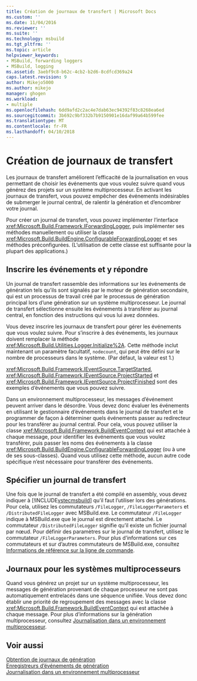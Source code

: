```yaml
---
title: Création de journaux de transfert | Microsoft Docs
ms.custom: ''
ms.date: 11/04/2016
ms.reviewer: ''
ms.suite: ''
ms.technology: msbuild
ms.tgt_pltfrm: ''
ms.topic: article
helpviewer_keywords:
- MSBuild, forwarding loggers
- MSBuild, logging
ms.assetid: 3aebf9c8-b62c-4cb2-b2d6-8cdfcd369a24
caps.latest.revision: 9
author: Mikejo5000
ms.author: mikejo
manager: ghogen
ms.workload:
- multiple
ms.openlocfilehash: 6dd9afd2c2ac4e7dab63ec94392f83c8268ea6ed
ms.sourcegitcommit: 3b692c9bf332b7b9150901e16daf99a64b599fee
ms.translationtype: MT
ms.contentlocale: fr-FR
ms.lasthandoff: 04/10/2018
---
```

# <a name="creating-forwarding-loggers"></a>Création de journaux de transfert
Les journaux de transfert améliorent l’efficacité de la journalisation en vous permettant de choisir les événements que vous voulez suivre quand vous générez des projets sur un système multiprocesseur. En activant les journaux de transfert, vous pouvez empêcher des événements indésirables de submerger le journal central, de ralentir la génération et d’encombrer votre journal.  
  
 Pour créer un journal de transfert, vous pouvez implémenter l’interface <xref:Microsoft.Build.Framework.IForwardingLogger>, puis implémenter ses méthodes manuellement ou utiliser la classe <xref:Microsoft.Build.BuildEngine.ConfigurableForwardingLogger> et ses méthodes préconfigurées. (L’utilisation de cette classe est suffisante pour la plupart des applications.)  
  
## <a name="register-events-and-respond-to-them"></a>Inscrire les événements et y répondre  
 Un journal de transfert rassemble des informations sur les événements de génération tels qu’ils sont signalés par le moteur de génération secondaire, qui est un processus de travail créé par le processus de génération principal lors d’une génération sur un système multiprocesseur. Le journal de transfert sélectionne ensuite les événements à transférer au journal central, en fonction des instructions qui vous lui avez données.  
  
 Vous devez inscrire les journaux de transfert pour gérer les événements que vous voulez suivre. Pour s’inscrire à des événements, les journaux doivent remplacer la méthode <xref:Microsoft.Build.Utilities.Logger.Initialize%2A>. Cette méthode inclut maintenant un paramètre facultatif, `nodecount`, qui peut être défini sur le nombre de processeurs dans le système. (Par défaut, la valeur est 1.)  
  
 <xref:Microsoft.Build.Framework.IEventSource.TargetStarted>, <xref:Microsoft.Build.Framework.IEventSource.ProjectStarted> et <xref:Microsoft.Build.Framework.IEventSource.ProjectFinished> sont des exemples d’événements que vous pouvez suivre.  
  
 Dans un environnement multiprocesseur, les messages d’événement peuvent arriver dans le désordre. Vous devez donc évaluer les événements en utilisant le gestionnaire d’événements dans le journal de transfert et le programmer de façon à déterminer quels événements passer au redirecteur pour les transférer au journal central. Pour cela, vous pouvez utiliser la classe <xref:Microsoft.Build.Framework.BuildEventContext> qui est attachée à chaque message, pour identifier les événements que vous voulez transférer, puis passer les noms des événements à la classe <xref:Microsoft.Build.BuildEngine.ConfigurableForwardingLogger> (ou à une de ses sous-classes). Quand vous utilisez cette méthode, aucun autre code spécifique n’est nécessaire pour transférer des événements.  
  
## <a name="specify-a-forwarding-logger"></a>Spécifier un journal de transfert  
 Une fois que le journal de transfert a été compilé en assembly, vous devez indiquer à [!INCLUDE[vstecmsbuild](../extensibility/internals/includes/vstecmsbuild_md.md)] qu’il faut l’utiliser lors des générations. Pour cela, utilisez les commutateurs `/FileLogger`, `/FileLoggerParameters` et `/DistributedFileLogger` avec MSBuild.exe. Le commutateur `/FileLogger` indique à MSBuild.exe que le journal est directement attaché. Le commutateur `/DistributedFileLogger` signifie qu’il existe un fichier journal par nœud. Pour définir des paramètres sur le journal de transfert, utilisez le commutateur `/FileLoggerParameters`. Pour plus d’informations sur ces commutateurs et sur d’autres commutateurs de MSBuild.exe, consultez [Informations de référence sur la ligne de commande](../msbuild/msbuild-command-line-reference.md).  
  
## <a name="multi-processor-aware-loggers"></a>Journaux pour les systèmes multiprocesseurs  
 Quand vous générez un projet sur un système multiprocesseur, les messages de génération provenant de chaque processeur ne sont pas automatiquement entrelacés dans une séquence unifiée. Vous devez donc établir une priorité de regroupement des messages avec la classe <xref:Microsoft.Build.Framework.BuildEventContext> qui est attachée à chaque message. Pour plus d’informations sur la génération multiprocesseur, consultez [Journalisation dans un environnement multiprocesseur](../msbuild/logging-in-a-multi-processor-environment.md).  
  
## <a name="see-also"></a>Voir aussi  
 [Obtention de journaux de génération](../msbuild/obtaining-build-logs-with-msbuild.md)   
 [Enregistreurs d’événements de génération](../msbuild/build-loggers.md)   
 [Journalisation dans un environnement multiprocesseur](../msbuild/logging-in-a-multi-processor-environment.md)